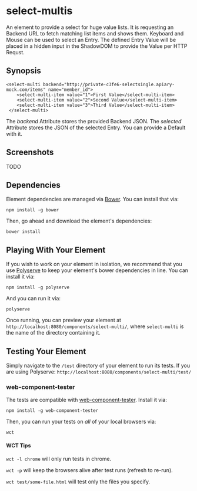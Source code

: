 # select-multis

An element to provide a select for huge value lists. It is requesting an Backend URL to fetch matching list items and shows them.
Keyboard and Mouse can be used to select an Entry. The defined Entry Value will be placed in a hidden input in the ShadowDOM to 
provide the Value per HTTP Requst.

## Synopsis

    <select-multi backend="http://private-c3fe6-selectsingle.apiary-mock.com/items" name="member_id">
        <select-multi-item value="1">First Value</select-multi-item>
        <select-multi-item value="2">Second Value</select-multi-item>
        <select-multi-item value="3">Third Value</select-multi-item>
     </select-multi>

The *backend* Attribute stores the provided Backend JSON.
The *selected* Attribute stores the JSON of the selected Entry. You can provide a Default with it.

## Screenshots

TODO

## Dependencies

Element dependencies are managed via [Bower](http://bower.io/). You can
install that via:

    npm install -g bower

Then, go ahead and download the element's dependencies:

    bower install


## Playing With Your Element

If you wish to work on your element in isolation, we recommend that you use
[Polyserve](https://github.com/PolymerLabs/polyserve) to keep your element's
bower dependencies in line. You can install it via:

    npm install -g polyserve

And you can run it via:

    polyserve

Once running, you can preview your element at
`http://localhost:8080/components/select-multi/`, where `select-multi` is the name of the directory containing it.

## Testing Your Element

Simply navigate to the `/test` directory of your element to run its tests. If
you are using Polyserve: `http://localhost:8080/components/select-multi/test/`

### web-component-tester

The tests are compatible with [web-component-tester](https://github.com/Polymer/web-component-tester).
Install it via:

    npm install -g web-component-tester

Then, you can run your tests on _all_ of your local browsers via:

    wct

#### WCT Tips

`wct -l chrome` will only run tests in chrome.

`wct -p` will keep the browsers alive after test runs (refresh to re-run).

`wct test/some-file.html` will test only the files you specify.
